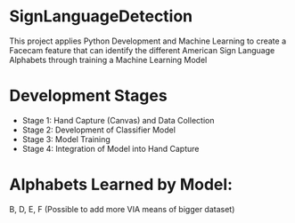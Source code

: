 # SignLanguageDetection
This project applies Python Development and Machine Learning to create a Facecam feature that can identify the different American Sign Language Alphabets through training a Machine Learning Model

# Development Stages
- Stage 1: Hand Capture (Canvas) and Data Collection
- Stage 2: Development of Classifier Model
- Stage 3: Model Training
- Stage 4: Integration of Model into Hand Capture

# Alphabets Learned by Model:
B, D, E, F (Possible to add more VIA means of bigger dataset)

